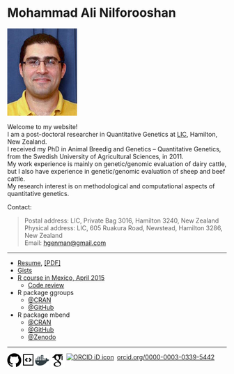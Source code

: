 # Mohammad Ali Nilforooshan

![MyImage](https://raw.githubusercontent.com/nilforooshan/nilforooshan.github.io/master/images/mohammad_nilforooshan.jpg)

Welcome to my website!  
I am a post-doctoral researcher in Quantitative Genetics at <a href="http://www.lic.co.nz/" target="_blank">LIC</a>, Hamilton, New Zealand.  
I received my PhD in Animal Breedig and Genetics &ndash; Quantitative Genetics, from the Swedish University of Agricultural Sciences, in 2011.  
My work experience is mainly on genetic/genomic evaluation of dairy cattle, but I also have experience in genetic/genomic evaluation of sheep and beef cattle.  
My research interest is on methodological and computational aspects of quantitative genetics.


Contact:  
> Postal address: LIC, Private Bag 3016, Hamilton 3240, New Zealand  
> Physical address: LIC, 605 Ruakura Road, Newstead, Hamilton 3286, New Zealand  
> Email: [hgenman@gmail.com](mailto:hgenman@gmail.com)

---

* [Resume](https://nilforooshan.github.io/resume/resume), [[PDF]](https://nilforooshan.github.io/resume/resume.pdf)  
* [Gists](https://github.com/nilforooshan/Link-resources/blob/master/README.md)  
* [R course in Mexico, April 2015](https://nilforooshan.github.io/rmex)
   * [Code review](https://nilforooshan.github.io/rreview.html)
* R package ggroups
   * [@CRAN](https://cran.r-project.org/package=ggroups)
   * [@GitHub](https://github.com/nilforooshan/ggroups)
* R package mbend
   * [@CRAN](https://cran.r-project.org/package=mbend)
   * [@GitHub](https://github.com/nilforooshan/mbend)
   * [@Zenodo](https://doi.org/10.5281/zenodo.3459238)

---

[![GitHub](https://raw.githubusercontent.com/nilforooshan/nilforooshan.github.io/master/images/githubicon.png  "GitHub")](https://github.com/nilforooshan) [![GitHubGist](https://raw.githubusercontent.com/nilforooshan/nilforooshan.github.io/master/images/githubgisticon.png "GitHubGist")](https://gist.github.com/nilforooshan) [![DockerHub](https://raw.githubusercontent.com/nilforooshan/nilforooshan.github.io/master/images/dockericon.png  "DockerHub")](https://hub.docker.com/u/nilforooshan) [![GoogleScholar](https://raw.githubusercontent.com/nilforooshan/nilforooshan.github.io/master/images/google-scholar-logo.png "GoogleScholar")](http://scholar.google.com/citations?hl=en&user=X7avTQgAAAAJ) <a href="https://orcid.org/0000-0003-0339-5442" target="orcid.widget" rel="noopener noreferrer" style="vertical-align:top;"><img src="https://orcid.org/sites/default/files/images/orcid_16x16.png" style="width:1em;margin-right:.5em;" alt="ORCID iD icon">orcid.org/0000-0003-0339-5442</a>
